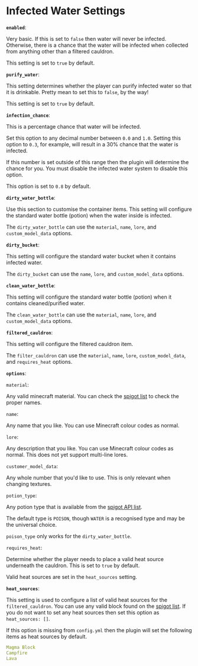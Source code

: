 # Infected Water Settings

**`enabled`**:

Very basic. If this is set to `false` then water will never be infected. Otherwise, there is a chance that the water will be infected when collected from anything other than a filtered cauldron.

This setting is set to `true` by default.

**`purify_water`**:

This setting determines whether the player can purify infected water so that it is drinkable. Pretty mean to set this to `false`, by the way!

This setting is set to `true` by default.

**`infection_chance`**:

This is a percentage chance that water will be infected.

Set this option to any decimal number between `0.0` and `1.0`. Setting this option to `0.3`, for example, will result in a 30% chance that the water is infected.

If this number is set outside of this range then the plugin will determine the chance for you. You must disable the infected water system to disable this option.

This option is set to `0.8` by default.

**`dirty_water_bottle`**:

Use this section to customise the container items. This setting will configure the standard water bottle (potion) when the water inside is infected.

The `dirty_water_bottle` can use the `material`, `name`, `lore`, and `custom_model_data` options.

**`dirty_bucket`**:

This setting will configure the standard water bucket when it contains infected water.

The `dirty_bucket` can use the `name`, `lore`, and `custom_model_data` options.

**`clean_water_bottle`**:

This setting will configure the standard water bottle (potion) when it contains cleaned/purified water.

The `clean_water_bottle` can use the `material`, `name`, `lore`, and `custom_model_data` options.

**`filtered_cauldron`**:

This setting will configure the filtered cauldron item.

The `filter_cauldron` can use the `material`, `name`, `lore`, `custom_model_data`, and `requires_heat` options.

**`options`**:

&#x20;   `material`:

&#x20;       Any valid minecraft material. You can check the [spigot list](https://hub.spigotmc.org/javadocs/bukkit/org/bukkit/Material.html) to check the proper names.

&#x20;   `name`:

&#x20;       Any name that you like. You can use Minecraft colour codes as normal.

&#x20;   `lore`:

&#x20;       Any description that you like. You can use Minecraft colour codes as normal. This does not yet support multi-line lores.

&#x20;   `customer_model_data`:

&#x20;       Any whole number that you'd like to use. This is only relevant when changing textures.

&#x20;   `potion_type`:

&#x20;       Any potion type that is available from the [spigot API list](https://hub.spigotmc.org/javadocs/spigot/org/bukkit/potion/PotionType.html).

&#x20;       The default type is `POISON`, though `WATER` is a recognised type and may be the universal choice.

&#x20;       `poison_type` only works for the `dirty_water_bottle`.

&#x20;   `requires_heat`:

&#x20;       Determine whether the player needs to place a valid heat source underneath the cauldron. This is set to `true` by default.

&#x20;       Valid heat sources are set in the `heat_sources` setting.

**`heat_sources`**:

This setting is used to configure a list of valid heat sources for the `filtered_cauldron`. You can use any valid block found on the [spigot list](https://hub.spigotmc.org/javadocs/bukkit/org/bukkit/Material.html). If you do not want to set any heat sources then set this option as `heat_sources: []`.

If this option is missing from `config.yml` then the plugin will set the following items as heat sources by default.

```yaml
Magma Block
Campfire
Lava
```
